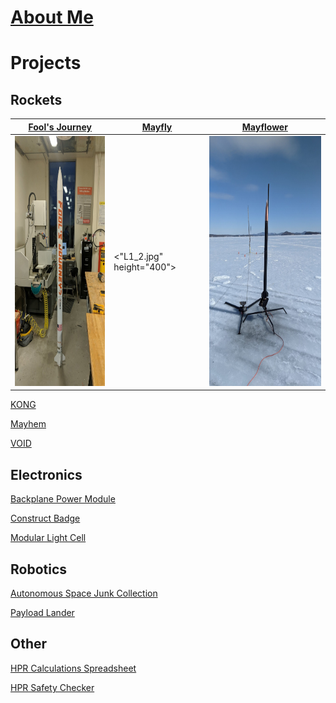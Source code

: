 # [About Me](http://vlarko.com/About%20Me)

# Projects
## Rockets
| [Fool's Journey](http://vlarko.com/Rockets/Fool's%20Journey) | [Mayfly](http://vlarko.com/Rockets/Mayfly) | [Mayflower](http://vlarko.com/Rockets/Mayflower) |
| - | - | - |
| <img src="FoolsJourney_1.jpg" height="400"> | <"L1_2.jpg" height="400"> | <img src="mayflower ice.jpg" height="400"> | 

[KONG](http://vlarko.com/Rockets/KONG)





[Mayhem](http://vlarko.com/Rockets/Mayhem)

[VOID](http://vlarko.com/Rockets/VOID)

## Electronics
[Backplane Power Module](http://vlarko.com/Electronics/Backplane%20Power%20Module)

[Construct Badge](http://vlarko.com/Electronics/Construct%20Badge)

[Modular Light Cell](http://vlarko.com/Electronics/Modular%20Light%20Cell)

## Robotics
[Autonomous Space Junk Collection](http://vlarko.com/Robotics/Autonomous%20Space%20Junk%20Collection)

[Payload Lander](http://vlarko.com/Robotics/Payload%20Lander)

## Other
[HPR Calculations Spreadsheet](http://vlarko.com/Other/HPR%20Calculations%20Spreadsheet)

[HPR Safety Checker](http://vlarko.com/Other/HPR%20Safety%20Checker)
